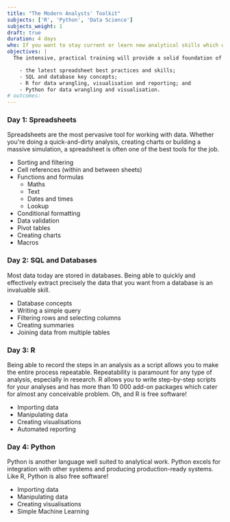 ```yaml
---
title: "The Modern Analysts' Toolkit"
subjects: ['R', 'Python', 'Data Science']
subjects_weight: 1
draft: true
duration: 4 days
who: If you want to stay current or learn new analytical skills which will boost your productivity, then this course is for you.
objectives: |
  The intensive, practical training will provide a solid foundation of modern analytical tools. You will learn about

    - the latest spreadsheet best practices and skills;
    - SQL and database key concepts;
    - R for data wrangling, visualisation and reporting; and
    - Python for data wrangling and visualisation.
# outcomes:
---
```


### Day 1: Spreadsheets

Spreadsheets are the most pervasive tool for working with data. Whether you're doing a quick-and-dirty analysis, creating charts or building a massive simulation, a spreadsheet is often one of the best tools for the job.

- Sorting and filtering
- Cell references (within and between sheets)
- Functions and formulas
	- Maths
	- Text
	- Dates and times
	- Lookup
- Conditional formatting
- Data validation
- Pivot tables
- Creating charts
- Macros

### Day 2: SQL and Databases

Most data today are stored in databases. Being able to quickly and effectively extract precisely the data that you want from a database is an invaluable skill.

- Database concepts
- Writing a simple query
- Filtering rows and selecting columns
- Creating summaries
- Joining data from multiple tables

### Day 3: R

Being able to record the steps in an analysis as a script allows you to make the entire process repeatable. Repeatability is paramount for any type of analysis, especially in research. R allows you to write step-by-step scripts for your analyses and has more than 10 000 add-on packages which cater for almost any conceivable problem. Oh, and R is free software!

- Importing data
- Manipulating data
- Creating visualisations
- Automated reporting

### Day 4: Python

Python is another language well suited to analytical work. Python excels for integration with other systems and producing production-ready systems. Like R, Python is also free software!

- Importing data
- Manipulating data
- Creating visualisations
- Simple Machine Learning
